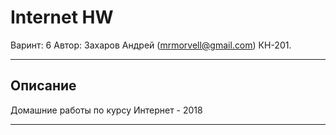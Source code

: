 **Internet HW**
===================
Варинт: 6
Автор: Захаров Андрей (mrmorvell@gmail.com) КН-201.


----------


Описание
----------

Домашние работы по курсу Интернет - 2018

----------




